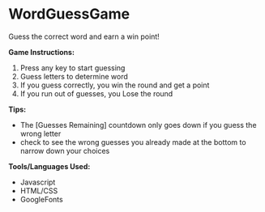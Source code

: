 # WordGuessGame
Guess the correct word and earn a win point! 

**Game Instructions:**
 1. Press any key to start guessing
 2. Guess letters to determine word 
 3. If you guess correctly, you win the round and get a point
 4. If you run out of guesses, you Lose the round
 
**Tips:** 
   - The [Guesses Remaining] countdown only goes down if you guess the wrong letter
   - check to see the wrong guesses you already made at the bottom to narrow down your choices
  
**Tools/Languages Used:**
- Javascript 
- HTML/CSS 
- GoogleFonts
